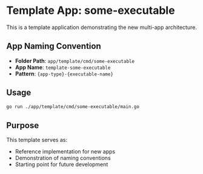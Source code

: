 # Template App: some-executable

This is a template application demonstrating the new multi-app architecture.

## App Naming Convention
- **Folder Path**: `app/template/cmd/some-executable`
- **App Name**: `template-some-executable`
- **Pattern**: `{app-type}-{executable-name}`

## Usage
```bash
go run ./app/template/cmd/some-executable/main.go
```

## Purpose
This template serves as:
- Reference implementation for new apps
- Demonstration of naming conventions
- Starting point for future development